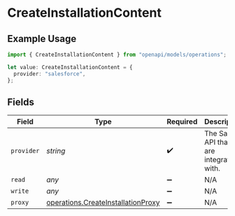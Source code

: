 # CreateInstallationContent

## Example Usage

```typescript
import { CreateInstallationContent } from "openapi/models/operations";

let value: CreateInstallationContent = {
  provider: "salesforce",
};
```

## Fields

| Field                                                                                    | Type                                                                                     | Required                                                                                 | Description                                                                              | Example                                                                                  |
| ---------------------------------------------------------------------------------------- | ---------------------------------------------------------------------------------------- | ---------------------------------------------------------------------------------------- | ---------------------------------------------------------------------------------------- | ---------------------------------------------------------------------------------------- |
| `provider`                                                                               | *string*                                                                                 | :heavy_check_mark:                                                                       | The SaaS API that we are integrating with.                                               | salesforce                                                                               |
| `read`                                                                                   | *any*                                                                                    | :heavy_minus_sign:                                                                       | N/A                                                                                      |                                                                                          |
| `write`                                                                                  | *any*                                                                                    | :heavy_minus_sign:                                                                       | N/A                                                                                      |                                                                                          |
| `proxy`                                                                                  | [operations.CreateInstallationProxy](../../models/operations/createinstallationproxy.md) | :heavy_minus_sign:                                                                       | N/A                                                                                      |                                                                                          |